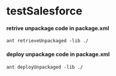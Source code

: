 # testSalesforce
#### retrive unpackage code in package.xml
`
ant retrieveUnpackaged -lib ./
`
#### deploy unpackage code in package.xml
`
ant deployUnpackaged -lib ./
`
